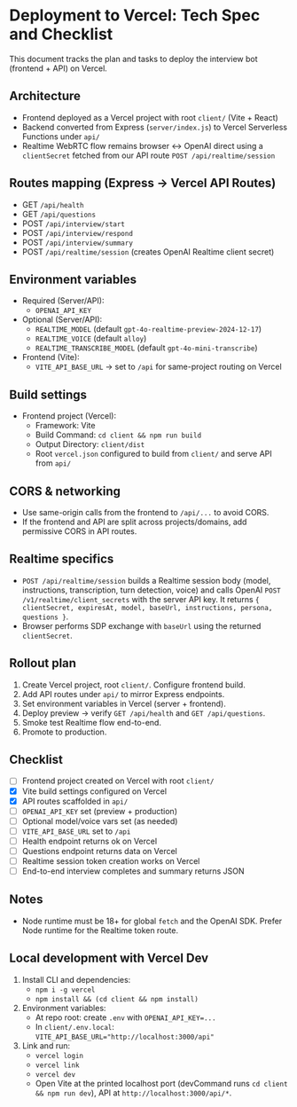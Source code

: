 # Deployment to Vercel: Tech Spec and Checklist

This document tracks the plan and tasks to deploy the interview bot (frontend + API) on Vercel.

## Architecture

- Frontend deployed as a Vercel project with root `client/` (Vite + React)
- Backend converted from Express (`server/index.js`) to Vercel Serverless Functions under `api/`
- Realtime WebRTC flow remains browser ↔ OpenAI direct using a `clientSecret` fetched from our API route `POST /api/realtime/session`

## Routes mapping (Express → Vercel API Routes)

- GET `/api/health`
- GET `/api/questions`
- POST `/api/interview/start`
- POST `/api/interview/respond`
- POST `/api/interview/summary`
- POST `/api/realtime/session` (creates OpenAI Realtime client secret)

## Environment variables

- Required (Server/API):
  - `OPENAI_API_KEY`
- Optional (Server/API):
  - `REALTIME_MODEL` (default `gpt-4o-realtime-preview-2024-12-17`)
  - `REALTIME_VOICE` (default `alloy`)
  - `REALTIME_TRANSCRIBE_MODEL` (default `gpt-4o-mini-transcribe`)
- Frontend (Vite):
  - `VITE_API_BASE_URL` → set to `/api` for same-project routing on Vercel

## Build settings

- Frontend project (Vercel):
  - Framework: Vite
  - Build Command: `cd client && npm run build`
  - Output Directory: `client/dist`
  - Root `vercel.json` configured to build from `client/` and serve API from `api/`

## CORS & networking

- Use same-origin calls from the frontend to `/api/...` to avoid CORS.
- If the frontend and API are split across projects/domains, add permissive CORS in API routes.

## Realtime specifics

- `POST /api/realtime/session` builds a Realtime session body (model, instructions, transcription, turn detection, voice) and calls OpenAI `POST /v1/realtime/client_secrets` with the server API key. It returns `{ clientSecret, expiresAt, model, baseUrl, instructions, persona, questions }`.
- Browser performs SDP exchange with `baseUrl` using the returned `clientSecret`.

## Rollout plan

1. Create Vercel project, root `client/`. Configure frontend build.
2. Add API routes under `api/` to mirror Express endpoints.
3. Set environment variables in Vercel (server + frontend).
4. Deploy preview → verify `GET /api/health` and `GET /api/questions`.
5. Smoke test Realtime flow end-to-end.
6. Promote to production.

## Checklist

- [ ] Frontend project created on Vercel with root `client/`
- [x] Vite build settings configured on Vercel
- [x] API routes scaffolded in `api/`
- [ ] `OPENAI_API_KEY` set (preview + production)
- [ ] Optional model/voice vars set (as needed)
- [ ] `VITE_API_BASE_URL` set to `/api`
- [ ] Health endpoint returns ok on Vercel
- [ ] Questions endpoint returns data on Vercel
- [ ] Realtime session token creation works on Vercel
- [ ] End-to-end interview completes and summary returns JSON

## Notes

- Node runtime must be 18+ for global `fetch` and the OpenAI SDK. Prefer Node runtime for the Realtime token route.

## Local development with Vercel Dev

1. Install CLI and dependencies:
   - `npm i -g vercel`
   - `npm install && (cd client && npm install)`
2. Environment variables:
   - At repo root: create `.env` with `OPENAI_API_KEY=...`
   - In `client/.env.local`: `VITE_API_BASE_URL="http://localhost:3000/api"`
3. Link and run:
   - `vercel login`
   - `vercel link`
   - `vercel dev`
   - Open Vite at the printed localhost port (devCommand runs `cd client && npm run dev`), API at `http://localhost:3000/api/*`.


